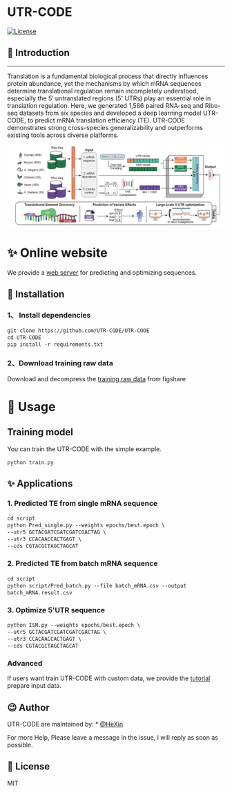 # UTR-CODE


<p>
    <a href="https://opensource.org/licenses/MIT">
        <img src="https://img.shields.io/badge/License-MIT-brightgreen.svg" alt="License">
    </a>
</p>

## 📣 Introduction
___
Translation is a fundamental biological process that directly influences protein abundance, yet the mechanisms by which mRNA sequences determine translational regulation remain incompletely understood, especially the 5’ untranslated regions (5' UTRs) play an essential role in translation regulation. Here, we generated 1,586 paired RNA-seq and Ribo-seq datasets from six species and developed a deep learning model UTR-CODE, to predict mRNA translation efficiency (TE). UTR-CODE demonstrates strong cross-species generalizability and outperforms existing tools across diverse platforms. 



![img.png](static/pipeline.png)

# ✨  Online website
We provide a [web server](http://www.ai4bio.org/UTR-CODE/) for predicting and optimizing sequences.


## 🔰 Installation

### 1、 Install dependencies
```shell
git clone https://github.com/UTR-CODE/UTR-CODE
cd UTR-CODE
pip install -r requirements.txt

```
### 2、Download training raw data
Download and decompress the [training raw data](https://doi.org/10.6084/m9.figshare.30153784.v2) from figshare 


# 📝 Usage

##  Training  model
You can train the UTR-CODE  with the simple example.
```shell
python train.py
```


## ✨ Applications


### 1. Predicted TE from single mRNA sequence
```shell
cd script
python Pred_single.py --weights epochs/best.epoch \
--utr5 GCTACGATCGATCGATCGACTAG \
--utr3 CCACAACCACTGAGT \
--cds CGTACGCTAGCTAGCAT 
```
### 2. Predicted TE from batch mRNA sequence
```shell
cd script
python script/Pred_batch.py --file batch_mRNA.csv --output batch_mRNA.result.csv

```

### 3. Optimize 5'UTR sequence
```shell
python ISM.py --weights epochs/best.epoch \
--utr5 GCTACGATCGATCGATCGACTAG \
--utr3 CCACAACCACTGAGT \
--cds CGTACGCTAGCTAGCAT 
```


### Advanced
If users want train UTR-CODE with custom data, we provide the [tutorial](script/prepare_Data.md) prepare input data.

## 😉 Author
UTR-CODE are maintained by: * [@HeXin](https://github.com/TcbfGroup)


For more Help, Please leave a message in the issue, 
I will reply as soon as possible.




## 📃 License

MIT 